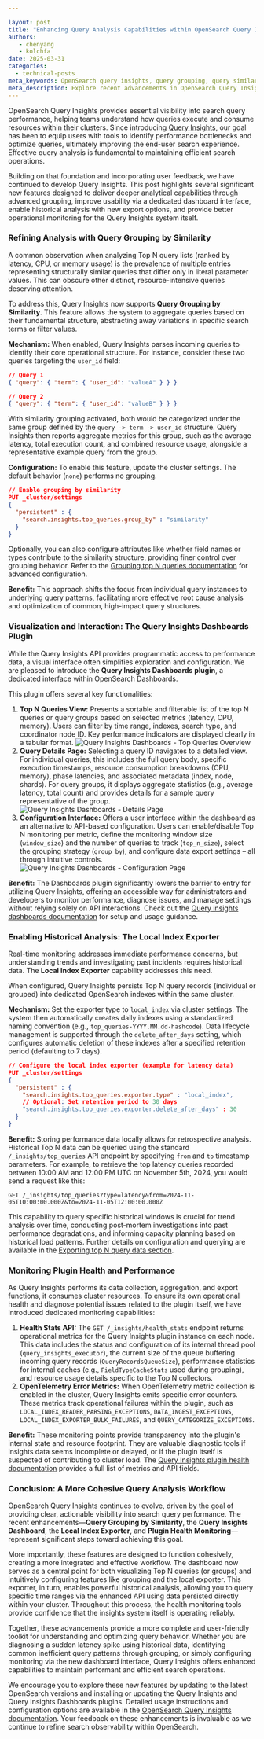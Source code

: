 ```yaml
---

layout: post
title: "Enhancing Query Analysis Capabilities within OpenSearch Query Insights"
authors:
   - chenyang
   - kolchfa
date: 2025-03-31
categories:
  - technical-posts
meta_keywords: OpenSearch query insights, query grouping, query similarity, query dashboards, search performance, query optimization, query latency, search analytics, resource monitoring, OpenSearch Dashboards
meta_description: Explore recent advancements in OpenSearch Query Insights, featuring query grouping by similarity, a dedicated Dashboards plugin for visualization and configuration, a local index exporter for historical analysis, and new plugin health monitoring capabilities.
---
```


OpenSearch Query Insights provides essential visibility into search query performance, helping teams understand how queries execute and consume resources within their clusters. Since introducing [Query Insights](https://opensearch.org/blog/query-insights/), our goal has been to equip users with tools to identify performance bottlenecks and optimize queries, ultimately improving the end-user search experience. Effective query analysis is fundamental to maintaining efficient search operations.

Building on that foundation and incorporating user feedback, we have continued to develop Query Insights. This post highlights several significant new features designed to deliver deeper analytical capabilities through advanced grouping, improve usability via a dedicated dashboard interface, enable historical analysis with new export options, and provide better operational monitoring for the Query Insights system itself.

### Refining Analysis with Query Grouping by Similarity

A common observation when analyzing Top N query lists (ranked by latency, CPU, or memory usage) is the prevalence of multiple entries representing structurally similar queries that differ only in literal parameter values. This can obscure other distinct, resource-intensive queries deserving attention.

To address this, Query Insights now supports **Query Grouping by Similarity**. This feature allows the system to aggregate queries based on their fundamental structure, abstracting away variations in specific search terms or filter values.

**Mechanism:** When enabled, Query Insights parses incoming queries to identify their core operational structure. For instance, consider these two queries targeting the `user_id` field:

```json
// Query 1
{ "query": { "term": { "user_id": "valueA" } } }

// Query 2
{ "query": { "term": { "user_id": "valueB" } } }
```

With similarity grouping activated, both would be categorized under the same group defined by the `query -> term -> user_id` structure. Query Insights then reports aggregate metrics for this group, such as the average latency, total execution count, and combined resource usage, alongside a representative example query from the group.

**Configuration:** To enable this feature, update the cluster settings. The default behavior (`none`) performs no grouping.

```json
// Enable grouping by similarity
PUT _cluster/settings
{
  "persistent" : {
    "search.insights.top_queries.group_by" : "similarity"
  }
}
```

Optionally, you can also configure attributes like whether field names or types contribute to the similarity structure, providing finer control over grouping behavior. Refer to the [Grouping top N queries documentation](https://opensearch.org/docs/latest/observing-your-data/query-insights/grouping-top-n-queries/) for advanced configuration.

**Benefit:** This approach shifts the focus from individual query instances to underlying query patterns, facilitating more effective root cause analysis and optimization of common, high-impact query structures.

### Visualization and Interaction: The Query Insights Dashboards Plugin

While the Query Insights API provides programmatic access to performance data, a visual interface often simplifies exploration and configuration. We are pleased to introduce the **Query Insights Dashboards plugin**, a dedicated interface within OpenSearch Dashboards.

This plugin offers several key functionalities:

1.  **Top N Queries View:** Presents a sortable and filterable list of the top N queries or query groups based on selected metrics (latency, CPU, memory). Users can filter by time range, indexes, search type, and coordinator node ID. Key performance indicators are displayed clearly in a tabular format.
![Query Insights Dashboards - Top Queries Overview](/assets/media/blog-images/2025-03-31-query-insights-updates/top-queries-overview.png)
2.  **Query Details Page:** Selecting a query ID navigates to a detailed view. For individual queries, this includes the full query body, specific execution timestamps, resource consumption breakdowns (CPU, memory), phase latencies, and associated metadata (index, node, shards). For query groups, it displays aggregate statistics (e.g., average latency, total count) and provides details for a sample query representative of the group.
![Query Insights Dashboards - Details Page](/assets/media/blog-images/2025-03-31-query-insights-updates/top-queries-details.png)
3.  **Configuration Interface:** Offers a user interface within the dashboard as an alternative to API-based configuration. Users can enable/disable Top N monitoring per metric, define the monitoring window size (`window_size`) and the number of queries to track (`top_n_size`), select the grouping strategy (`group_by`), and configure data export settings – all through intuitive controls.
![Query Insights Dashboards - Configuration Page](/assets/media/blog-images/2025-03-31-query-insights-updates/query-insights-dashboards-config.png)


**Benefit:** The Dashboards plugin significantly lowers the barrier to entry for utilizing Query Insights, offering an accessible way for administrators and developers to monitor performance, diagnose issues, and manage settings without relying solely on API interactions. Check out the [Query insights dashboards documentation](https://opensearch.org/docs/latest/observing-your-data/query-insights/query-insights-dashboard/) for setup and usage guidance.

### Enabling Historical Analysis: The Local Index Exporter

Real-time monitoring addresses immediate performance concerns, but understanding trends and investigating past incidents requires historical data. The **Local Index Exporter** capability addresses this need.

When configured, Query Insights persists Top N query records (individual or grouped) into dedicated OpenSearch indexes within the same cluster.

**Mechanism:** Set the exporter type to `local_index` via cluster settings. The system then automatically creates daily indexes using a standardized naming convention (e.g., `top_queries-YYYY.MM.dd-hashcode`). Data lifecycle management is supported through the `delete_after_days` setting, which configures automatic deletion of these indexes after a specified retention period (defaulting to 7 days).

```json
// Configure the local index exporter (example for latency data)
PUT _cluster/settings
{
  "persistent" : {
    "search.insights.top_queries.exporter.type" : "local_index",
    // Optional: Set retention period to 30 days
    "search.insights.top_queries.exporter.delete_after_days" : 30
  }
}
```

**Benefit:** Storing performance data locally allows for retrospective analysis. Historical Top N data can be queried using the standard `/_insights/top_queries` API endpoint by specifying `from` and `to` timestamp parameters. For example, to retrieve the top latency queries recorded between 10:00 AM and 12:00 PM UTC on November 5th, 2024, you would send a request like this:
```
GET /_insights/top_queries?type=latency&from=2024-11-05T10:00:00.000Z&to=2024-11-05T12:00:00.000Z
```
This capability to query specific historical windows is crucial for trend analysis over time, conducting post-mortem investigations into past performance degradations, and informing capacity planning based on historical load patterns. Further details on configuration and querying are available in the [Exporting top N query data section](https://opensearch.org/docs/latest/observing-your-data/query-insights/top-n-queries/#exporting-top-n-query-data).

### Monitoring Plugin Health and Performance

As Query Insights performs its data collection, aggregation, and export functions, it consumes cluster resources. To ensure its own operational health and diagnose potential issues related to the plugin itself, we have introduced dedicated monitoring capabilities:

1.  **Health Stats API:** The `GET /_insights/health_stats` endpoint returns operational metrics for the Query Insights plugin instance on each node. This data includes the status and configuration of its internal thread pool (`query_insights_executor`), the current size of the queue buffering incoming query records (`QueryRecordsQueueSize`), performance statistics for internal caches (e.g., `FieldTypeCacheStats` used during grouping), and resource usage details specific to the Top N collectors.
2.  **OpenTelemetry Error Metrics:** When OpenTelemetry metric collection is enabled in the cluster, Query Insights emits specific error counters. These metrics track operational failures within the plugin, such as `LOCAL_INDEX_READER_PARSING_EXCEPTIONS`, `DATA_INGEST_EXCEPTIONS`, `LOCAL_INDEX_EXPORTER_BULK_FAILURES`, and `QUERY_CATEGORIZE_EXCEPTIONS`.

**Benefit:** These monitoring points provide transparency into the plugin's internal state and resource footprint. They are valuable diagnostic tools if insights data seems incomplete or delayed, or if the plugin itself is suspected of contributing to cluster load. The [Query Insights plugin health documentation](https://opensearch.org/docs/latest/observing-your-data/query-insights/health/) provides a full list of metrics and API fields.


### Conclusion: A More Cohesive Query Analysis Workflow

OpenSearch Query Insights continues to evolve, driven by the goal of providing clear, actionable visibility into search query performance. The recent enhancements—**Query Grouping by Similarity**, the **Query Insights Dashboard**, the **Local Index Exporter**, and **Plugin Health Monitoring**—represent significant steps toward achieving this goal.

More importantly, these features are designed to function cohesively, creating a more integrated and effective workflow. The dashboard now serves as a central point for both visualizing Top N queries (or groups) and intuitively configuring features like grouping and the local exporter. This exporter, in turn, enables powerful historical analysis, allowing you to query specific time ranges via the enhanced API using data persisted directly within your cluster. Throughout this process, the health monitoring tools provide confidence that the insights system itself is operating reliably.

Together, these advancements provide a more complete and user-friendly toolkit for understanding and optimizing query behavior. Whether you are diagnosing a sudden latency spike using historical data, identifying common inefficient query patterns through grouping, or simply configuring monitoring via the new dashboard interface, Query Insights offers enhanced capabilities to maintain performant and efficient search operations.

We encourage you to explore these new features by updating to the latest OpenSearch versions and installing or updating the Query Insights and Query Insights Dashboards plugins. Detailed usage instructions and configuration options are available in the [OpenSearch Query Insights documentation](https://opensearch.org/docs/latest/observing-your-data/query-insights/index/). Your feedback on these enhancements is invaluable as we continue to refine search observability within OpenSearch.
